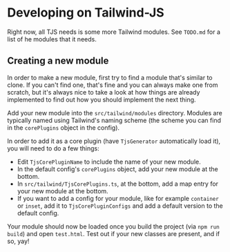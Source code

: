 # Developing on Tailwind-JS

Right now, all TJS needs is some more Tailwind modules. See `TODO.md`
for a list of he modules that it needs.

## Creating a new module

In order to make a new module, first try to find a module that's similar
to clone. If you can't find one, that's fine and you can always make one
from scratch, but it's always nice to take a look at how things are
already implemented to find out how you should implement the next thing.

Add your new module into the `src/tailwind/modules` directory. Modules
are typically named using Tailwind's naming scheme (the scheme you can
find in the `corePlugins` object in the config).

In order to add it as a core plugin (have `TjsGenerator` automatically
load it), you will need to do a few things:

- Edit `TjsCorePluginName` to include the name of your new module.
- In the default config's `corePlugins` object, add your new module at
  the bottom. 
- In `src/tailwind/TjsCorePlugins.ts`, at the bottom, add a map entry
  for your new module at the bottom.
- If you want to add a config for your module, like for example
  `container` or `inset`, add it to `TjsCorePluginConfigs` and add a
  default version to the default config.

Your module should now be loaded once you build the project (via
`npm run build`) and open `test.html`. Test out if your new classes are
present, and if so, yay!